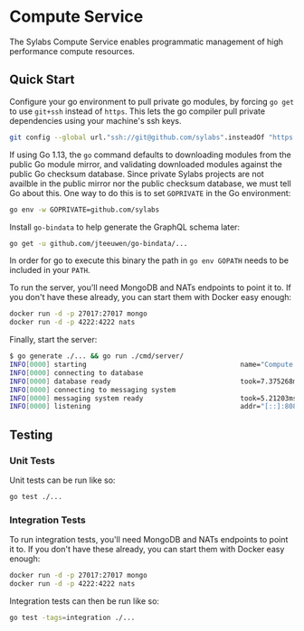 # Compute Service

The Sylabs Compute Service enables programmatic management of high performance compute resources.

## Quick Start

Configure your go environment to pull private go modules, by forcing `go get` to use `git+ssh` instead of `https`. This lets the go compiler pull private dependencies using your machine's ssh keys.

```sh
git config --global url."ssh://git@github.com/sylabs".insteadOf "https://github.com/sylabs"
```

If using Go 1.13, the `go` command defaults to downloading modules from the public Go module mirror, and validating downloaded modules against the public Go checksum database. Since private Sylabs projects are not availble in the public mirror nor the public checksum database, we must tell Go about this. One way to do this is to set `GOPRIVATE` in the Go environment:

```sh
go env -w GOPRIVATE=github.com/sylabs
```

Install `go-bindata` to help generate the GraphQL schema later:

```sh
go get -u github.com/jteeuwen/go-bindata/...
```

In order for go to execute this binary the path in `go env GOPATH` needs to be included in your `PATH`.

To run the server, you'll need MongoDB and NATs endpoints to point it to. If you don't have these already, you can start them with Docker easy enough:

```sh
docker run -d -p 27017:27017 mongo
docker run -d -p 4222:4222 nats
```

Finally, start the server:

```sh
$ go generate ./... && go run ./cmd/server/
INFO[0000] starting                                      name="Compute Server" org=Sylabs
INFO[0000] connecting to database
INFO[0000] database ready                                took=7.375268ms
INFO[0000] connecting to messaging system
INFO[0000] messaging system ready                        took=5.21203ms
INFO[0000] listening                                     addr="[::]:8080"
```

## Testing

### Unit Tests

Unit tests can be run like so:

```sh
go test ./...
```

### Integration Tests

To run integration tests, you'll need MongoDB and NATs endpoints to point it to. If you don't have these already, you can start them with Docker easy enough:

```sh
docker run -d -p 27017:27017 mongo
docker run -d -p 4222:4222 nats
```

Integration tests can then be run like so:

```sh
go test -tags=integration ./...
```
